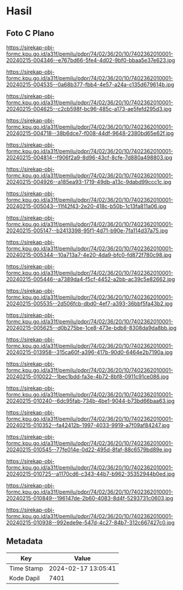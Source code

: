 # Hasil

## Foto C Plano

https://sirekap-obj-formc.kpu.go.id/a31f/pemilu/pdpr/74/02/36/20/10/7402362010001-20240215-004346--e767bd66-5fe4-4d02-9bf0-bbaa5e37e623.jpg

https://sirekap-obj-formc.kpu.go.id/a31f/pemilu/pdpr/74/02/36/20/10/7402362010001-20240215-004535--0a68b377-fbb4-4e57-a24a-c135d679614b.jpg

https://sirekap-obj-formc.kpu.go.id/a31f/pemilu/pdpr/74/02/36/20/10/7402362010001-20240215-004625--c2cb598f-bc96-485c-a173-ae5fefd295d3.jpg

https://sirekap-obj-formc.kpu.go.id/a31f/pemilu/pdpr/74/02/36/20/10/7402362010001-20240215-004718--38b6dce7-f008-44df-9648-2380bd65e62f.jpg

https://sirekap-obj-formc.kpu.go.id/a31f/pemilu/pdpr/74/02/36/20/10/7402362010001-20240215-004814--f906f2a9-8d96-43cf-8cfe-7d880a498803.jpg

https://sirekap-obj-formc.kpu.go.id/a31f/pemilu/pdpr/74/02/36/20/10/7402362010001-20240215-004926--a185ea93-1719-49db-a13c-9dabd99ccc1c.jpg

https://sirekap-obj-formc.kpu.go.id/a31f/pemilu/pdpr/74/02/36/20/10/7402362010001-20240215-005043--11f42f43-2e20-418c-b50b-1c13fa811a06.jpg

https://sirekap-obj-formc.kpu.go.id/a31f/pemilu/pdpr/74/02/36/20/10/7402362010001-20240215-005147--b2413398-95f1-4d71-b90e-7fa114d37a75.jpg

https://sirekap-obj-formc.kpu.go.id/a31f/pemilu/pdpr/74/02/36/20/10/7402362010001-20240215-005344--10a713a7-4e20-4da9-bfc0-fd872f780c98.jpg

https://sirekap-obj-formc.kpu.go.id/a31f/pemilu/pdpr/74/02/36/20/10/7402362010001-20240215-005446--a7389da4-f5cf-4452-a2bb-ac39c5e82662.jpg

https://sirekap-obj-formc.kpu.go.id/a31f/pemilu/pdpr/74/02/36/20/10/7402362010001-20240215-005535--2d506fcb-dbd0-4ef7-a393-36bbf5fa43b2.jpg

https://sirekap-obj-formc.kpu.go.id/a31f/pemilu/pdpr/74/02/36/20/10/7402362010001-20240215-005625--d0b275be-1ce8-473e-bdb8-8308da9da8bb.jpg

https://sirekap-obj-formc.kpu.go.id/a31f/pemilu/pdpr/74/02/36/20/10/7402362010001-20240215-013958--315ca60f-a396-417b-90d0-6464e2b7190a.jpg

https://sirekap-obj-formc.kpu.go.id/a31f/pemilu/pdpr/74/02/36/20/10/7402362010001-20240215-010022--1bec1bdd-fa3e-4b72-8bf8-0911c91ce086.jpg

https://sirekap-obj-formc.kpu.go.id/a31f/pemilu/pdpr/74/02/36/20/10/7402362010001-20240215-010240--6dc95fab-734b-4be1-9044-b73bd66baa63.jpg

https://sirekap-obj-formc.kpu.go.id/a31f/pemilu/pdpr/74/02/36/20/10/7402362010001-20240215-010352--fa42412b-1997-4033-9919-a7f09af84247.jpg

https://sirekap-obj-formc.kpu.go.id/a31f/pemilu/pdpr/74/02/36/20/10/7402362010001-20240215-010545--77fe014e-0d22-495d-8faf-88c6579bd89e.jpg

https://sirekap-obj-formc.kpu.go.id/a31f/pemilu/pdpr/74/02/36/20/10/7402362010001-20240215-010725--a1170cd6-c343-44b7-b962-35352944b0ed.jpg

https://sirekap-obj-formc.kpu.go.id/a31f/pemilu/pdpr/74/02/36/20/10/7402362010001-20240215-010849--196147de-2b60-4083-8d4f-5293731c0603.jpg

https://sirekap-obj-formc.kpu.go.id/a31f/pemilu/pdpr/74/02/36/20/10/7402362010001-20240215-010938--992ede9e-547d-4c27-84b7-312c667427c0.jpg


## Metadata

| Key        | Value               |
| ---------- | ------------------- |
| Time Stamp | 2024-02-17 13:05:41 |
| Kode Dapil | 7401                |




